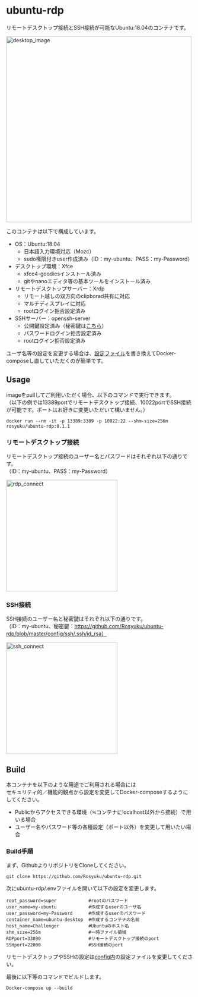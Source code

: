 # ubuntu-rdp
リモートデスクトップ接続とSSH接続が可能なUbuntu:18.04のコンテナです。

<img src="https://user-images.githubusercontent.com/25416202/80746459-e432ad80-8b5c-11ea-9f21-e9b773c55d70.PNG" alt="desktop_image" width="500"/>

このコンテナは以下で構成しています。  
- OS：Ubuntu:18.04
  - 日本語入力環境対応（Mozc）
  - sudo権限付きuser作成済み（ID：my-ubuntu、PASS：my-Password）
- デスクトップ環境：Xfce
  - xfce4-goodiesインストール済み
  - gitやnanoエディタ等の基本ツールをインストール済み
- リモートデスクトップサーバー：Xrdp
  - リモート越しの双方向のclipborad共有に対応
  - マルチディスプレイに対応
  - rootログイン拒否設定済み
- SSHサーバー：openssh-server
  - 公開鍵設定済み（秘密鍵は[こちら](https://github.com/Rosyuku/ubuntu-rdp/blob/master/config/ssh/.ssh/id_rsa)）
  - パスワードログイン拒否設定済み
  - rootログイン拒否設定済み

ユーザ名等の設定を変更する場合は、[設定ファイル](https://github.com/Rosyuku/ubuntu-rdp/blob/master/.env)を書き換えてDocker-composeし直していただくのが簡単です。

## Usage
imageをpullしてご利用いただく場合、以下のコマンドで実行できます。  
（以下の例では13389portでリモートデスクトップ接続、10022portでSSH接続が可能です。ポートはお好きに変更いただいて構いません。）
```
docker run --rm -it -p 13389:3389 -p 10022:22 --shm-size=256m rosyuku/ubuntu-rdp:0.1.1
```

### リモートデスクトップ接続
リモートデスクトップ接続のユーザー名とパスワードはそれぞれ以下の通りです。  
（ID：my-ubuntu、PASS：my-Password）

<img src="https://user-images.githubusercontent.com/25416202/80747460-74bdbd80-8b5e-11ea-91bd-4644aea3ea95.PNG" alt="rdp_connect" width="300"/>

### SSH接続
SSH接続のユーザー名と秘密鍵はそれぞれ以下の通りです。  
（ID：my-ubuntu、秘密鍵：https://github.com/Rosyuku/ubuntu-rdp/blob/master/config/ssh/.ssh/id_rsa）

<img src="https://user-images.githubusercontent.com/25416202/80747459-738c9080-8b5e-11ea-8bcf-04ec67d25871.PNG" alt="ssh_connect" width="300"/>

## Build
本コンテナを以下のような用途でご利用される場合には  
セキュリティ的／機能的観点から設定を変更してDocker-composeするようにしてください。
- Publicからアクセスできる環境（≒コンテナにlocalhost以外から接続）で用いる場合
- ユーザー名やパスワード等の各種設定（ポート以外）を変更して用いたい場合

### Build手順
まず、GithubよりリポジトリをCloneしてください。
```
git clone https://github.com/Rosyuku/ubuntu-rdp.git
```
次にubuntu-rdp/.envファイルを開いて以下の設定を変更します。
```
root_password=super            #rootのパスワード
user_name=my-ubuntu            #作成するuserのユーザ名
user_password=my-Password      #作成するuserのパスワード
container_name=ubuntu-desktop  #作成するコンテナの名前
host_name=Challenger           #Ubuntuのホスト名
shm_size=256m                  #一時ファイル領域
RDPport=33890                  #リモートデスクトップ接続のport
SSHport=22000                  #SSH接続のport
```
リモートデスクトップやSSHの設定は[config内](https://github.com/Rosyuku/ubuntu-rdp/tree/master/config)の設定ファイルを変更してください。

最後に以下等のコマンドでビルドします。
```
Docker-compose up --build
```
